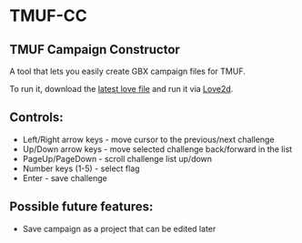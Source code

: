 # TMUF-CC
## TMUF Campaign Constructor
A tool that lets you easily create GBX campaign files for TMUF.  

To run it, download the [latest love file](https://github.com/GreffMASTER/tmuf-cc/releases/latest) and run it via [Love2d](https://love2d.org/).  

## Controls:
- Left/Right arrow keys - move cursor to the previous/next challenge
- Up/Down arrow keys - move selected challenge back/forward in the list
- PageUp/PageDown - scroll challenge list up/down
- Number keys (1-5) - select flag
- Enter - save challenge

## Possible future features:
- Save campaign as a project that can be edited later
